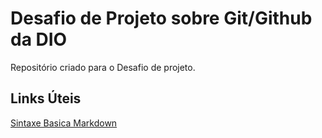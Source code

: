 # Desafio de Projeto sobre Git/Github da DIO
Repositório criado para o Desafio de projeto.

## Links Úteis 
[Sintaxe Basica Markdown](https://www.markdownguide.org/basic-syntax/)
